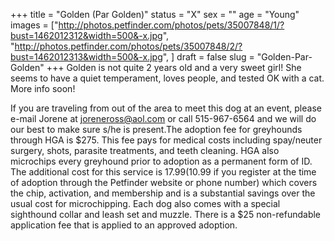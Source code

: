 +++
title = "Golden (Par Golden)"
status = "X"
sex = ""
age = "Young"
images = ["http://photos.petfinder.com/photos/pets/35007848/1/?bust=1462012312&width=500&-x.jpg",
"http://photos.petfinder.com/photos/pets/35007848/2/?bust=1462012313&width=500&-x.jpg",
]
draft = false
slug = "Golden-Par-Golden"
+++
Golden is not quite 2 years old and a very sweet girl! She seems to have a quiet temperament, loves people, and tested OK with a cat. More info soon!

If you are traveling from out of the area to meet this dog at an event, please e-mail Jorene at joreneross@aol.com or call 515-967-6564 and we will do our best to make sure s/he is present.The adoption fee for greyhounds through HGA is $275. This fee pays for medical costs including spay/neuter surgery, shots, parasite treatments, and teeth cleaning. HGA also microchips every greyhound prior to adoption as a permanent form of ID. The additional cost for this service is $17.99 ($10.99 if you register at the time of adoption through the Petfinder website or phone number) which covers the chip, activation, and membership and is a substantial savings over the usual cost for microchipping. Each dog also comes with a special sighthound collar and leash set and muzzle. There is a $25 non-refundable application fee that is applied to an approved adoption.
